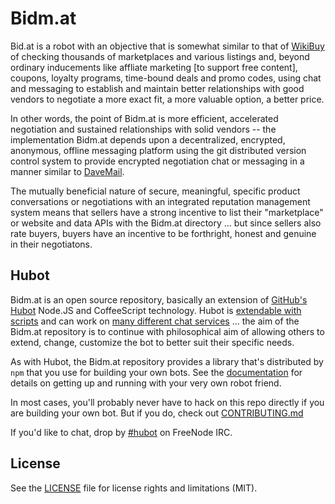 # Bidm.at

Bid.at is a robot with an objective that is somewhat similar to that of [WikiBuy](https://wikibuy.com/blog/is-amazon-actually-giving-you-the-best-price-95f2a16c69fa) of checking thousands of marketplaces and various listings and, beyond ordinary inducements like affliate marketing [to support free content], coupons, loyalty programs, time-bound deals and promo codes, using chat and messaging to establish and maintain better relationships with good vendors to negotiate a more exact fit, a more valuable option, a better price. 

In other words, the point of Bidm.at is more efficient, accelerated negotiation and sustained relationships with solid vendors -- the implementation Bidm.at depends upon a decentralized, encrypted, anonymous, offline messaging platform using the git distributed version control system to provide encrypted negotiation chat or messaging in a manner similar to [DaveMail](https://github.com/davidapple/davemail). 

The mutually beneficial nature of secure, meaningful, specific product conversations or negotiations with an integrated reputation management system means that sellers have a strong incentive to list their "marketplace" or website and data APIs with the Bidm.at directory ... but since sellers also rate buyers, buyers have an incentive to be forthright, honest and genuine in their negotiatons.

## Hubot

Bidm.at is an open source repository, basically an extension of [GitHub's Hubot](https://hubot.github.com/) Node.JS and CoffeeScript technology.  Hubot is [extendable with scripts](http://hubot.github.com/docs/#scripts) and can work on [many
different chat services](https://hubot.github.com/docs/adapters/) ... the aim of the Bidm.at repository is to continue with philosophical aim of allowing others to extend, change, customize the bot to better suit their specific needs.

As with Hubot, the Bidm.at repository provides a library that's distributed by `npm` that you
use for building your own bots.  See the [documentation](http://hubot.github.com/docs)
for details on getting up and running with your very own robot friend.

In most cases, you'll probably never have to hack on this repo directly if you
are building your own bot. But if you do, check out [CONTRIBUTING.md](CONTRIBUTING.md)

If you'd like to chat, drop by [#hubot](http://webchat.freenode.net/?channels=#hubot) on FreeNode IRC.

## License

See the [LICENSE](LICENSE.md) file for license rights and limitations (MIT).
